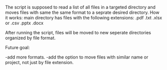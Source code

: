 The script is supposed to read a list of all files in a targeted directory and moves files with same the same format to a seprate desired directory. 
How it works:
main directory has files with the following extensions:
.pdf
.txt
.xlsx or .csv
.pptx
.docx

After running the script, files will be moved to new seperate directories organized by file format.

Future goal:

-add more formats.
-add the option to move files with similar name or project, not just by file extension.
